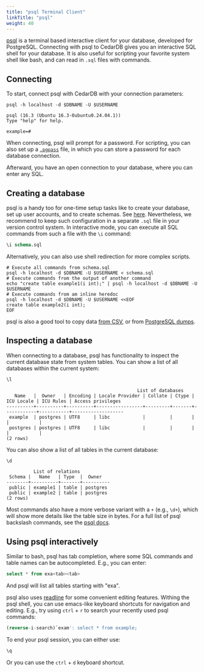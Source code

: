 ```yaml
---
title: "psql Terminal Client"
linkTitle: "psql"
weight: 40
---
```


[psql](https://www.postgresql.org/docs/current/app-psql.html) is a terminal based interactive client for your database,
developed for PostgreSQL.
Connecting with psql to CedarDB gives you an interactive SQL shell for your database.
It is also useful for scripting your favorite system shell like bash, and can read in `.sql` files with commands.

## Connecting

To start, connect psql with CedarDB with your connection parameters:

```shell
psql -h localhost -d $DBNAME -U $USERNAME
```

```
psql (16.3 (Ubuntu 16.3-0ubuntu0.24.04.1))
Type "help" for help.

example=# 
```

When connecting, psql will prompt for a password.
For scripting, you can also set up a [`.pgpass`](https://www.postgresql.org/docs/current/libpq-pgpass.html) file, in
which you can store a password for each database connection.

Afterward, you have an open connection to your database, where you can enter any SQL.

## Creating a database

psql is a handy too for one-time setup tasks like to create your database, set up user accounts, and to create schemas.
See [here](/docs/getting_started/quickstart).
Nevertheless, we recommend to keep such configuration in a separate `.sql` file in your version control system.
In interactive mode, you can execute all SQL commands from such a file with the `\i` command:

```sql
\i schema.sql
```

Alternatively, you can also use shell redirection for more complex scripts.

```shell
# Execute all commands from schema.sql
psql -h localhost -d $DBNAME -U $USERNAME < schema.sql
# Execute commands from the output of another command
echo "create table example1(i int);" | psql -h localhost -d $DBNAME -U $USERNAME
# Execute commands from am inline heredoc
psql -h localhost -d $DBNAME -U $USERNAME <<EOF
create table example2(i int);
EOF
```

psql is also a good tool to copy data [from CSV](/docs/cookbook/working_with_csv), or
from [PostgreSQL dumps](/docs/cookbook/importing_from_postgresql).

## Inspecting a database

When connecting to a database, psql has functionality to inspect the current database state from system tables.
You can show a list of all databases within the current system:

```sql
\l
```

```
                                                List of databases
   Name   |  Owner   | Encoding | Locale Provider | Collate | Ctype | ICU Locale | ICU Rules | Access privileges 
----------+----------+----------+-----------------+---------+-------+------------+-----------+-------------------
 example  | postgres | UTF8     | libc            |         |       |            |           | 
 postgres | postgres | UTF8     | libc            |         |       |            |           | 
(2 rows)
```

You can also show a list of all tables in the current database:

```sql
\d
```

```
          List of relations
 Schema |   Name   | Type  |  Owner   
--------+----------+-------+----------
 public | example1 | table | postgres
 public | example2 | table | postgres
(2 rows)
```

Most commands also have a more verbose variant with a `+` (e.g., `\d+`), which will show more details like the table
size in bytes.
For a full list of psql backslash commands, see the
[psql docs]((https://www.postgresql.org/docs/current/app-psql.html)).

## Using psql interactively

Similar to bash, psql has tab completion, where some SQL commands and table names can be autocompleted.
E.g., you can enter:

```sql
select * from exa<tab><tab>
```

And psql will list all tables starting with "exa".

psql also uses [readline](https://en.wikipedia.org/wiki/GNU_Readline) for some convenient editing features.
Withing the psql shell, you can use emacs-like keyboard shortcuts for navigation and editing.
E.g., try using `ctrl` + `r` to search your recently used psql commands:

```sql
(reverse-i-search)`exam': select * from example;
```

To end your psql session, you can either use:

```sql
\q
```

Or you can use the `ctrl` + `d` keyboard shortcut.
